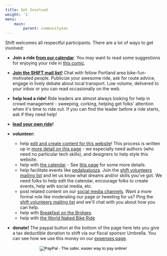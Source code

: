 ```yaml
---
title: Get Involved
weight: '1'
menu:	
    main:	
        parent: communitynav
---
```

Shift welcomes all respectful participants. There are a lot of ways to get involved:

* **Join a ride [from our calendar](/calendar/)**.  You may want to read some suggestions for enjoying your ride in [this comic](/images/ride_riding_comic.png).

* **[Join the SHIFT mail list!](/pages/email-list/)**  Chat with fellow Portland area bike-fun-motivated people.  Publicize your awesome ride, ask for route advice, engage in lively debate about local transport.  Low volume, delivered to your inbox or you can read occasionally on the web.

* **help lead a ride!**  Ride leaders are almost always looking for help in crowd management - sweeping, corking, helping get folks' attention when it's time to ride out.  If you can find the leader before a ride starts, ask if they need help!
* **[lead your own ride](/pages/lead-a-ride/)!**
* **volunteer:**
  * help [edit and create content for this website](https://github.com/shift-org/shift-docs#contributing)! This process is written up in [more detail on this page](/pages/website-development/) - we especially need authors (who need no particular tech skills), and designers to help style this website.
  * help with [the calendar](/calendar/) - See [this page](https://github.com/shift-org/shift-docs) for some more details.
  * help facilitate events like [pedalpalooza](/pages/pedalpalooza/).  Join the [shift volunteers mailing list](https://groups.google.com/forum/#!forum/shift-volunteers) and let us know what dreams and/or skills you've got.  We need folks to help edit the calendar, encourage folks to create events, help with social media, etc.
  * post related content on our [social media channels](/pages/contact/).  Want a more formal role like moderating our page or tweeting for us?  Ping the [shift volunteers mailing list](https://groups.google.com/forum/#!forum/shift-volunteers) and we'll chat with you about how you can help.
  * help with [Breakfast on the Bridges](/pages/bonb/).
  * help with [the World Naked Bike Ride](https://pdxwnbr.org/volunteer/)
* **donate!**  The paypal button at the bottom of the page here lets you give a tax deductible donation to shift via our fiscal sponsor Umbrella.  You can see how we use this money on our [expenses page](/pages/budget-finance-stuff/).

<center><form action="https://www.paypal.com/cgi-bin/webscr" method="post" target="_top">
    <input type="hidden" name="cmd" value="_s-xclick">
    <input type="hidden" name="hosted_button_id" value="YJYFXDPLSCW8U">
    <input type="image" src="https://www.paypal.com/en_US/i/btn/btn_donateCC_LG.gif" border="0" name="submit" alt="PayPal - The safer, easier way to pay online!">
    <img alt="" border="0" src="https://www.paypalobjects.com/en_US/i/scr/pixel.gif" width="1" height="1">
</form>
</center>
